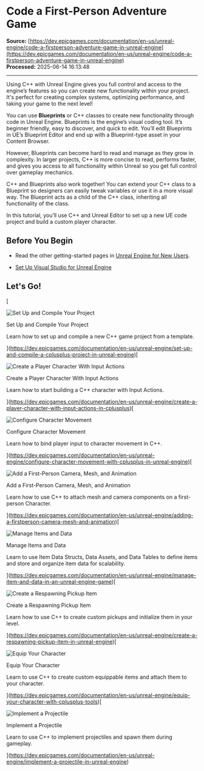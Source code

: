 # Code a First-Person Adventure Game

**Source:** [https://dev.epicgames.com/documentation/en-us/unreal-engine/code-a-firstperson-adventure-game-in-unreal-engine](https://dev.epicgames.com/documentation/en-us/unreal-engine/code-a-firstperson-adventure-game-in-unreal-engine)  
**Processed:** 2025-06-14 16:13:48

---

Using C++ with Unreal Engine gives you full control and access to the engine’s features so you can create new functionality within your project. It's perfect for creating complex systems, optimizing performance, and taking your game to the next level!

You can use **Blueprints** or C++ classes to create new functionality through code in Unreal Engine. Blueprints is the engine’s visual coding tool. It’s beginner friendly, easy to discover, and quick to edit. You’ll edit Blueprints in UE’s Blueprint Editor and end up with a Blueprint-type asset in your Content Browser. 

However, Blueprints can become hard to read and manage as they grow in complexity. In larger projects, C++ is more concise to read, performs faster, and gives you access to all functionality within Unreal so you get full control over gameplay mechanics.

C++ and Blueprints also work together! You can extend your C++ class to a Blueprint so designers can easily tweak variables or use it in a more visual way. The Blueprint acts as a child of the C++ class, inheriting all functionality of the class.

In this tutorial, you’ll use C++ and Unreal Editor to set up a new UE code project and build a custom player character. 

## Before You Begin

-   Read the other getting-started pages in [Unreal Engine for New Users](https://dev.epicgames.com/documentation/en-us/unreal-engine/unreal-engine-for-new-users).
    
-   [Set Up Visual Studio for Unreal Engine](https://dev.epicgames.com/documentation/en-us/unreal-engine/setting-up-visual-studio-development-environment-for-cplusplus-projects-in-unreal-engine?application_version=5.5)
    

## Let's Go!

[

![Set Up and Compile Your Project](https://dev.epicgames.com/community/api/documentation/image/23e51566-011a-47b6-b454-8a8976b2d3d6?resizing_type=fit&width=640&height=640)

Set Up and Compile Your Project

Learn how to set up and compile a new C++ game project from a template.





](https://dev.epicgames.com/documentation/en-us/unreal-engine/set-up-and-compile-a-cplusplus-project-in-unreal-engine)[

![Create a Player Character With Input Actions](https://dev.epicgames.com/community/api/documentation/image/b7155dfc-b014-4288-ae6d-d4620dc7420d?resizing_type=fit&width=640&height=640)

Create a Player Character With Input Actions

Learn how to start building a C++ character with Input Actions.





](https://dev.epicgames.com/documentation/en-us/unreal-engine/create-a-player-character-with-input-actions-in-cplusplus)[

![Configure Character Movement](https://dev.epicgames.com/community/api/documentation/image/63cf4ce2-6faa-4f79-a8d2-f476a7a6adf2?resizing_type=fit&width=640&height=640)

Configure Character Movement

Learn how to bind player input to character movement in C++.





](https://dev.epicgames.com/documentation/en-us/unreal-engine/configure-character-movement-with-cplusplus-in-unreal-engine)[

![Add a First-Person Camera, Mesh, and Animation](https://dev.epicgames.com/community/api/documentation/image/2ee65bff-b2bf-47fb-9d15-b88aae401617?resizing_type=fit&width=640&height=640)

Add a First-Person Camera, Mesh, and Animation

Learn how to use C++ to attach mesh and camera components on a first-person Character.





](https://dev.epicgames.com/documentation/en-us/unreal-engine/adding-a-firstperson-camera-mesh-and-animation)[

![Manage Items and Data](https://dev.epicgames.com/community/api/documentation/image/1db9f4bd-93e0-4ad8-8abf-c7be6ecec5e8?resizing_type=fit&width=640&height=640)

Manage Items and Data

Learn to use Item Data Structs, Data Assets, and Data Tables to define items and store and organize item data for scalability.





](https://dev.epicgames.com/documentation/en-us/unreal-engine/manage-item-and-data-in-an-unreal-engine-game)[

![Create a Respawning Pickup Item](https://dev.epicgames.com/community/api/documentation/image/680d7d74-76be-46e0-9631-a62ac8dd8c04?resizing_type=fit&width=640&height=640)

Create a Respawning Pickup Item

Learn how to use C++ to create custom pickups and initialize them in your level.





](https://dev.epicgames.com/documentation/en-us/unreal-engine/create-a-respawning-pickup-item-in-unreal-engine)[

![Equip Your Character](https://dev.epicgames.com/community/api/documentation/image/d7ce94e9-285d-4876-b873-3c7728f842fa?resizing_type=fit&width=640&height=640)

Equip Your Character

Learn to use C++ to create custom equippable items and attach them to your character.





](https://dev.epicgames.com/documentation/en-us/unreal-engine/equip-your-character-with-cplusplus-tools)[

![Implement a Projectile](https://dev.epicgames.com/community/api/documentation/image/25ecf04a-ccd5-4507-80d4-446d937d850c?resizing_type=fit&width=640&height=640)

Implement a Projectile

Learn to use C++ to implement projectiles and spawn them during gameplay.





](https://dev.epicgames.com/documentation/en-us/unreal-engine/implement-a-projectile-in-unreal-engine)
